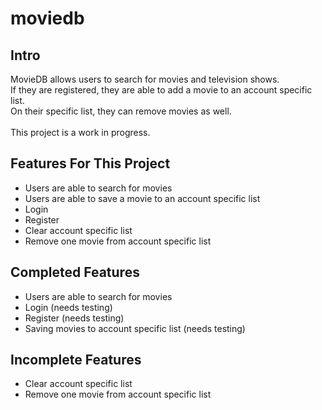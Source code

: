 # moviedb

Intro
---
MovieDB allows users to search for movies and television shows.<br>
If they are registered, they are able to add a movie to an account specific list.<br>
On their specific list, they can remove movies as well.<br>
<br>
This project is a work in progress. <br>

Features For This Project
---
- Users are able to search for movies
- Users are able to save a movie to an account specific list
- Login
- Register
- Clear account specific list
- Remove one movie from account specific list

Completed Features
---
- Users are able to search for movies
- Login (needs testing)
- Register (needs testing)
- Saving movies to account specific list (needs testing)

Incomplete Features
---
- Clear account specific list
- Remove one movie from account specific list
